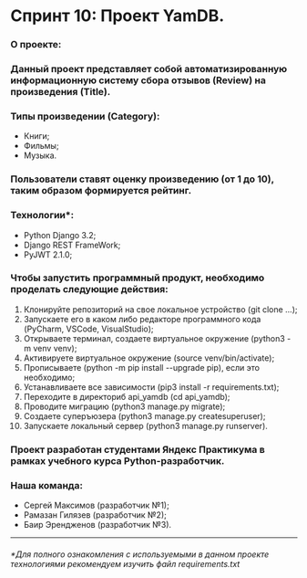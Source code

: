 # Спринт 10: Проект YamDB.
### О проекте:
### Данный проект представляет собой автоматизированную информационную систему сбора отзывов (Review) на произведения (Title).
### Типы произведении (Category):
* Книги;
* Фильмы;
* Музыка.
### Пользователи ставят оценку произведению (от 1 до 10), таким образом формируется рейтинг.
### Технологии*:
* Python Django 3.2;
* Django REST FrameWork;
* PyJWT 2.1.0;
### Чтобы запустить программный продукт, необходимо проделать следующие действия:
1) Клонируйте репозиторий на свое локальное устройство (git clone ...);
2) Запускаете его в каком либо редакторе программного кода (PyCharm, VSCode, VisualStudio);
3) Открываете терминал, создаете виртуальное окружение (python3 -m venv venv);
4) Активируете виртуальное окружение (source venv/bin/activate);
5) Прописываете (python -m pip install --upgrade pip), если это необходимо;
6) Устанавливаете все зависимости (pip3 install -r requirements.txt);
7) Переходите в директориб api_yamdb (cd api_yamdb);
8) Проводите миграцию (python3 manage.py migrate);
9) Создаете суперъюзера (python3 manage.py createsuperuser);
10) Запускаете локальный сервер (python3 manage.py runserver).

### Проект разработан студентами Яндекс Практикума в рамках учебного курса Python-разработчик.
### Наша команда:
* Сергей Максимов (разработчик №1);
* Рамазан Гилязев (разработчик №2);
* Баир Эрендженов (разработчик №3).

-----------
###### *Для полного ознакомления с используемыми в данном проекте технологиями рекомендуем изучить файл requirements.txt
